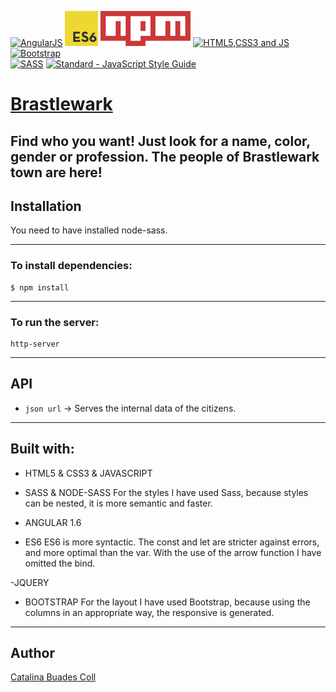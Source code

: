 [![AngularJS](https://github.com/FransLopez/logo-images/blob/master/logos/angularjs.png)](https://angularjs.org/)
[![ES6](https://github.com/MarioTerron/logo-images/blob/master/logos/es6.png)](http://www.ecma-international.org/ecma-262/6.0/) 
[![npm](https://github.com/MarioTerron/logo-images/blob/master/logos/npm.png)](https://www.npmjs.com/)
[![HTML5,CSS3 and JS](https://github.com/FransLopez/logo-images/blob/master/logos/html5-css3-js.png)](http://www.w3.org/)
[![Bootstrap](https://github.com/FransLopez/logo-images/blob/master/logos/bootstrap.png)](http://getbootstrap.com/)  
[![SASS](https://github.com/FransLopez/logo-images/blob/master/logos/sass.png)](http://sass-lang.com/)
[![Standard - JavaScript Style Guide](https://cdn.rawgit.com/feross/standard/master/badge.svg)](https://github.com/feross/standard)

# [Brastlewark](http://brastlewark.surge.sh/#!/)
Find who you want! Just look for a name, color, gender or profession. The people of Brastlewark town are here!
---

## Installation

You need to have installed node-sass.

---

### To install dependencies:

```
$ npm install 
```
---

### To run the server:

```
http-server
```
---

## API

- `json url` -> Serves the internal data of the citizens.

---

## Built with:

- HTML5 & CSS3 & JAVASCRIPT

- SASS & NODE-SASS
    For the styles I have used Sass, because styles can be nested, it is more semantic and faster.

- ANGULAR 1.6
- ES6
    ES6 is more syntactic. The const and let are stricter against errors, and more optimal than the var. With the use of the arrow function I have omitted the bind.

-JQUERY 

- BOOTSTRAP
    For the layout I have used Bootstrap, because using the columns in an appropriate way, the responsive is generated.

---

## Author

[Catalina Buades Coll](https://github.com/catabuades)
